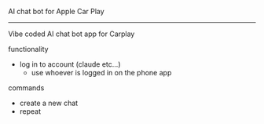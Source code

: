 AI chat bot for Apple Car Play

---

Vibe coded AI chat bot app for Carplay

functionality
- log in to account (claude etc...)
    - use whoever is logged in on the phone app

commands
- create a new chat
- repeat



